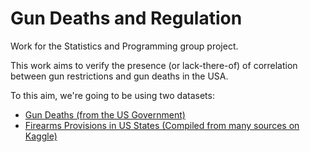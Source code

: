 # Gun Deaths and Regulation
Work for the Statistics and Programming group project.

This work aims to verify the presence (or lack-there-of) of correlation between gun restrictions and gun deaths in the USA. 

To this aim, we're going to be using two datasets:
- [Gun Deaths (from the US Government)](https://www.kaggle.com/datasets/ahmedeltom/us-gun-deaths-by-county-19992019)
- [Firearms Provisions in US States (Compiled from many sources on Kaggle)](https://www.kaggle.com/datasets/jboysen/state-firearms.md)
